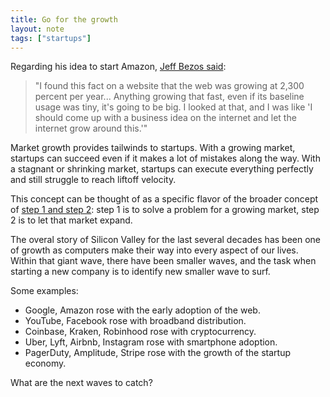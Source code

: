 ```yaml
---
title: Go for the growth
layout: note
tags: ["startups"]
---
```


Regarding his idea to start Amazon, [Jeff Bezos said](https://www.cnbc.com/2020/01/17/at-age-30-jeff-bezos-thought-this-would-be-his-one-big-regret-in-life.html):

> "I found this fact on a website that the web was growing at 2,300 percent per year... Anything growing that fast, even if its baseline usage was tiny, it's going to be big. I looked at that, and I was like 'I should come up with a business idea on the internet and let the internet grow around this.'"

Market growth provides tailwinds to startups. With a growing market, startups can succeed even if it makes a lot of mistakes along the way. With a stagnant or shrinking market, startups can execute everything perfectly and still struggle to reach liftoff velocity.

This concept can be thought of as a specific flavor of the broader concept of [step 1 and step 2](/posts/step-1-and-step-2.html): step 1 is to solve a problem for a growing market, step 2 is to let that market expand.

The overal story of Silicon Valley for the last several decades has been one of growth as computers make their way into every aspect of our lives. Within that giant wave, there have been smaller waves, and the task when starting a new company is to identify new smaller wave to surf.

Some examples:

- Google, Amazon rose with the early adoption of the web.
- YouTube, Facebook rose with broadband distribution.
- Coinbase, Kraken, Robinhood rose with cryptocurrency.
- Uber, Lyft, Airbnb, Instagram rose with smartphone adoption.
- PagerDuty, Amplitude, Stripe rose with the growth of the startup economy.

What are the next waves to catch?

